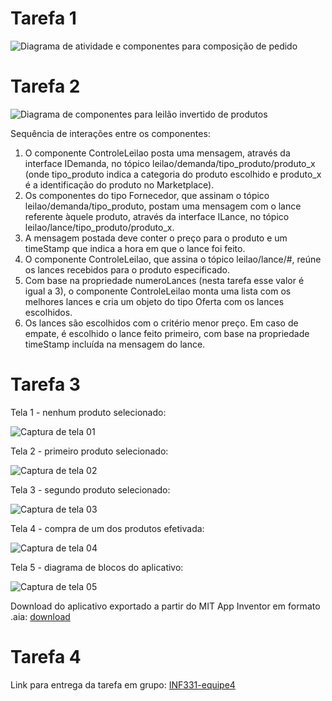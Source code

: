 # Tarefa 1

![Diagrama de atividade e componentes para composição de pedido](images/tarefa1-diagrama-atividades.png)

# Tarefa 2

![Diagrama de componentes para leilão invertido de produtos](images/tarefa2-barramento.png)

Sequência de interações entre os componentes:

1. O componente ControleLeilao posta uma mensagem, através da interface IDemanda, no tópico leilao/demanda/tipo_produto/produto_x (onde tipo_produto indica a categoria do produto escolhido e produto_x é a identificação do produto no Marketplace).
2. Os componentes do tipo Fornecedor, que assinam o tópico leilao/demanda/tipo_produto, postam uma mensagem com o lance referente àquele produto, através da interface ILance, no tópico leilao/lance/tipo_produto/produto_x. 
3. A mensagem postada deve conter o preço para o produto e um timeStamp que indica a hora em que o lance foi feito.
4. O componente ControleLeilao, que assina o tópico leilao/lance/#, reúne os lances recebidos para o produto especificado.
5. Com base na propriedade numeroLances (nesta tarefa esse valor é igual a 3), o componente ControleLeilao monta uma lista com os melhores lances e cria um objeto do tipo Oferta com os lances escolhidos.
6. Os lances são escolhidos com o critério menor preço. Em caso de empate, é escolhido o lance feito primeiro, com base na propriedade timeStamp incluída na mensagem do lance.


# Tarefa 3

Tela 1 - nenhum produto selecionado:

![Captura de tela 01](images/app_prtsc01.png)

Tela 2 - primeiro produto selecionado:

![Captura de tela 02](images/app_prtsc02.png)

Tela 3 - segundo produto selecionado:

![Captura de tela 03](images/app_prtsc03.png)

Tela 4 - compra de um dos produtos efetivada:

![Captura de tela 04](images/app_prtsc04.png)

Tela 5 - diagrama de blocos do aplicativo:

![Captura de tela 05](images/app_blocks.png)

Download do aplicativo exportado a partir do MIT App Inventor em formato .aia: [download](app/inf331_lab3_tarefa3_wilson_costa.aia)

# Tarefa 4

Link para entrega da tarefa em grupo: [INF331-equipe4](https://github.com/INF331-equipe4/Labs/tree/master/lab03)
